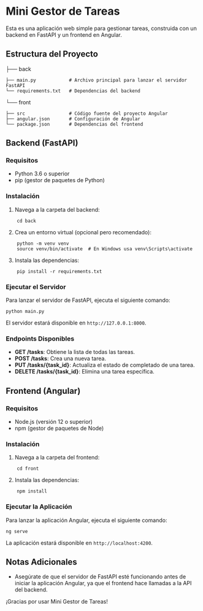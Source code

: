 # Mini Gestor de Tareas
Esta es una aplicación web simple para gestionar tareas, construida con un backend en FastAPI y un frontend en Angular.
## Estructura del Proyecto

├── back

    ├── main.py            # Archivo principal para lanzar el servidor FastAPI
    └── requirements.txt   # Dependencias del backend


└── front

    ├── src                # Código fuente del proyecto Angular
    ├── angular.json       # Configuración de Angular
    └── package.json       # Dependencias del frontend



## Backend (FastAPI)
### Requisitos
- Python 3.6 o superior
- pip (gestor de paquetes de Python)
### Instalación
1. Navega a la carpeta del backend:
```
    cd back
```


2. Crea un entorno virtual (opcional pero recomendado):
```
    python -m venv venv
    source venv/bin/activate  # En Windows usa venv\Scripts\activate
```


3. Instala las dependencias:
```
    pip install -r requirements.txt
```


### Ejecutar el Servidor
Para lanzar el servidor de FastAPI, ejecuta el siguiente comando:
```
python main.py
```


El servidor estará disponible en `http://127.0.0.1:8000`.
### Endpoints Disponibles
- **GET /tasks**: Obtiene la lista de todas las tareas.
- **POST /tasks**: Crea una nueva tarea.
- **PUT /tasks/{task_id}**: Actualiza el estado de completado de una tarea.
- **DELETE /tasks/{task_id}**: Elimina una tarea específica.
## Frontend (Angular)
### Requisitos
- Node.js (versión 12 o superior)
- npm (gestor de paquetes de Node)
### Instalación
1. Navega a la carpeta del frontend:
```
    cd front
```


2. Instala las dependencias:
```
    npm install
```


### Ejecutar la Aplicación
Para lanzar la aplicación Angular, ejecuta el siguiente comando:
```
ng serve
```


La aplicación estará disponible en `http://localhost:4200`.
## Notas Adicionales
- Asegúrate de que el servidor de FastAPI esté funcionando antes de iniciar la aplicación Angular, ya que el frontend hace llamadas a la API del backend.

¡Gracias por usar Mini Gestor de Tareas!